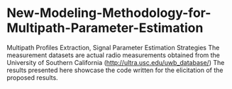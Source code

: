 # New-Modeling-Methodology-for-Multipath-Parameter-Estimation
Multipath Profiles Extraction, Signal Parameter Estimation Strategies
The measurement datasets are actual radio measurements obtained from the University of Southern California (http://ultra.usc.edu/uwb_database/)
The results presented here showcase the code written for the elicitation of the proposed results.

